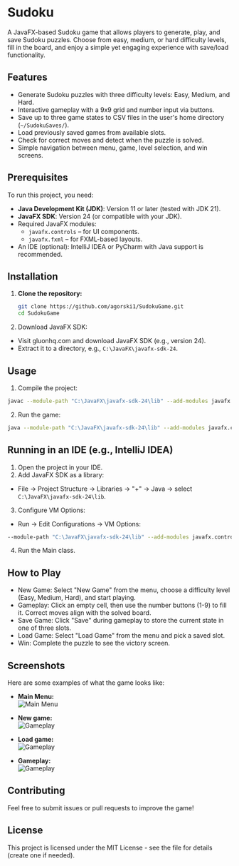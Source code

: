 # Sudoku

A JavaFX-based Sudoku game that allows players to generate, play, and save Sudoku puzzles. Choose from easy, medium, or hard difficulty levels, fill in the board, and enjoy a simple yet engaging experience with save/load functionality.

## Features
- Generate Sudoku puzzles with three difficulty levels: Easy, Medium, and Hard.
- Interactive gameplay with a 9x9 grid and number input via buttons.
- Save up to three game states to CSV files in the user's home directory (`~/SudokuSaves/`).
- Load previously saved games from available slots.
- Check for correct moves and detect when the puzzle is solved.
- Simple navigation between menu, game, level selection, and win screens.

## Prerequisites
To run this project, you need:
- **Java Development Kit (JDK)**: Version 11 or later (tested with JDK 21).
- **JavaFX SDK**: Version 24 (or compatible with your JDK).
- Required JavaFX modules:
    - `javafx.controls` – for UI components.
    - `javafx.fxml` – for FXML-based layouts.
- An IDE (optional): IntelliJ IDEA or PyCharm with Java support is recommended.

## Installation
1. **Clone the repository:**
   ```bash
   git clone https://github.com/agorski1/SudokuGame.git
   cd SudokuGame
   ```
2. Download JavaFX SDK:
 - Visit gluonhq.com and download JavaFX SDK (e.g., version 24).
 - Extract it to a directory, e.g., `C:\JavaFX\javafx-sdk-24`.
## Usage
1. Compile the project:
```bash
javac --module-path "C:\JavaFX\javafx-sdk-24\lib" --add-modules javafx.controls,javafx.fxml -d out src\main\java\com\example\sudoku\*.java src\main\java\module-info.java
```
2. Run the game:
```bash
java --module-path "C:\JavaFX\javafx-sdk-24\lib" --add-modules javafx.controls,javafx.fxml -cp out com.example.sudoku.Main
```
## Running in an IDE (e.g., IntelliJ IDEA)
1. Open the project in your IDE.
2. Add JavaFX SDK as a library:
- File → Project Structure → Libraries → "+" → Java → select `C:\JavaFX\javafx-sdk-24\lib`.
3. Configure VM Options:
 - Run → Edit Configurations → VM Options:
```bash
--module-path "C:\JavaFX\javafx-sdk-24\lib" --add-modules javafx.controls,javafx.fxml
```
4. Run the Main class.

## How to Play
 - New Game: Select "New Game" from the menu, choose a difficulty level (Easy, Medium, Hard), and start playing.
 - Gameplay: Click an empty cell, then use the number buttons (1-9) to fill it. Correct moves align with the solved board.
 - Save Game: Click "Save" during gameplay to store the current state in one of three slots.
 - Load Game: Select "Load Game" from the menu and pick a saved slot.
 - Win: Complete the puzzle to see the victory screen.

## Screenshots
Here are some examples of what the game looks like:
- **Main Menu:**  
  ![Main Menu](https://github.com/agorski1/Sudoku/tree/main/screenshots/menu.png)

- **New game:**  
  ![Gameplay](https://github.com/agorski1/Sudoku/tree/main/screenshots/game.png)


- **Load game:**  
  ![Gameplay](https://github.com/agorski1/Sudoku/blob/master/screenshots/gameplay.png)


- **Gameplay:**  
  ![Gameplay](https://github.com/agorski1/Sudoku/tree/main/screenshots/gameplay.png)



## Contributing
Feel free to submit issues or pull requests to improve the game!

## License
This project is licensed under the MIT License - see the  file for details (create one if needed).